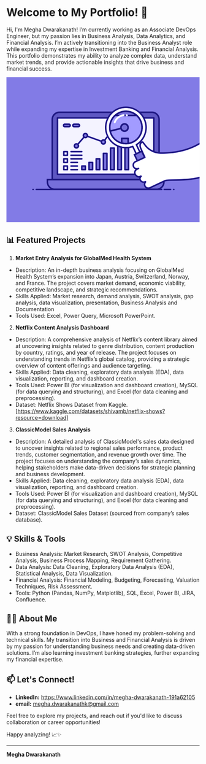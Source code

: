 # Welcome to My Portfolio! 👋

Hi, I'm Megha Dwarakanath!
I’m currently working as an Associate DevOps Engineer, but my passion lies in Business Analysis, Data Analytics, and Financial Analysis. I’m actively transitioning into the Business Analyst role while expanding my expertise in Investment Banking and Financial Analysis. This portfolio demonstrates my ability to analyze complex data, understand market trends, and provide actionable insights that drive business and financial success.

![](https://github.com/MeghaDwarakanath/MeghaDwarakanath/blob/main/74pZ.gif)

## 📊 **Featured Projects**

1. **Market Entry Analysis for GlobalMed Health System**
- Description: An in-depth business analysis focusing on GlobalMed Health System’s expansion into Japan, Austria, Switzerland, Norway, and France. The project covers market demand, economic viability, competitive landscape, and strategic recommendations.
- Skills Applied: Market research, demand analysis, SWOT analysis, gap analysis, data visualization, presentation, Business Analysis and Documentation
- Tools Used: Excel, Power Query, Microsoft PowerPoint.
2. **Netflix Content Analysis Dashboard**
- Description: A comprehensive analysis of Netflix’s content library aimed at uncovering insights related to genre distribution, content production by country, ratings, and year of release. The project focuses on understanding trends in Netflix’s global catalog, providing a strategic overview of content offerings and audience targeting.
- Skills Applied: Data cleaning, exploratory data analysis (EDA), data visualization, reporting, and dashboard creation.
- Tools Used: Power BI (for visualization and dashboard creation), MySQL (for data querying and structuring), and Excel (for data cleaning and preprocessing).
- Dataset: Netflix Shows Dataset from Kaggle.[https://www.kaggle.com/datasets/shivamb/netflix-shows?resource=download]
3. **ClassicModel Sales Analysis**
- Description: A detailed analysis of ClassicModel's sales data designed to uncover insights related to regional sales performance, product trends, customer segmentation, and revenue growth over time. The project focuses on understanding the company’s sales dynamics, helping stakeholders make data-driven decisions for strategic planning and business development.
- Skills Applied: Data cleaning, exploratory data analysis (EDA), data visualization, reporting, and dashboard creation.
- Tools Used: Power BI (for visualization and dashboard creation), MySQL (for data querying and structuring), and Excel (for data cleaning and preprocessing).
- Dataset: ClassicModel Sales Dataset (sourced from company’s sales database).

## 💡 Skills & Tools
- Business Analysis: Market Research, SWOT Analysis, Competitive Analysis, Business Process Mapping, Requirement Gathering.
- Data Analysis: Data Cleaning, Exploratory Data Analysis (EDA), Statistical Analysis, Data Visualization.
- Financial Analysis: Financial Modeling, Budgeting, Forecasting, Valuation Techniques, Risk Assessment.
- Tools: Python (Pandas, NumPy, Matplotlib), SQL, Excel, Power BI, JIRA, Confluence.

## 👨‍💻 About Me
With a strong foundation in DevOps, I have honed my problem-solving and technical skills. My transition into Business and Financial Analysis is driven by my passion for understanding business needs and creating data-driven solutions. I’m also learning investment banking strategies, further expanding my financial expertise.

## 📫 Let's Connect!
- **LinkedIn:** https://www.linkedin.com/in/megha-dwarakanath-191a62105
- **email:** megha.dwarakanathk@gmail.com

Feel free to explore my projects, and reach out if you'd like to discuss collaboration or career opportunities!

Happy analyzing! 📈✨

---

**Megha Dwarakanath**

